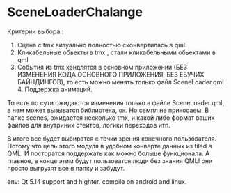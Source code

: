 # SceneLoaderChalange
Критерии выбора : 
1. Сцена с tmx визуально  полностью сконвертилась в qml. 
2. Кликабельные обьекты в tmx , стали кликабельными обьектами в qml 
3. События из tmx хэндлятся в основном приложении (БЕЗ ИЗМЕНЕНИЯ КОДА ОСНОВНОГО ПРИЛОЖЕНИЯ, БЕЗ ЕБУЧИХ БАЙНДИНГОВ), то есть можно менять только файл SceneLoader.qml 4. Поддержка анимаций.    

То есть по сути ожидаются изменения только в файле SceneLoader.qml, в нем может вызыватся библиотека, ок. Но семпл не прикосаем. В папке scenes, ожидается несколько tmx, и какой либо формат ваших файлов для внутриних стейтов, логики переходов итп.  

В итоге все будет выбиратся с точки зрения конечного пользователя. Потому что цель этого модуля в удобном конверте данных из tiled в QML. И посторатся поддержать как можно больше функционала.  А главное, в конце этим будут пользоватся люди без знания QML! они просто выгрузят все в папку и забудут. 


env:
Qt 5.14 support  and highter.
compile on android and linux.
